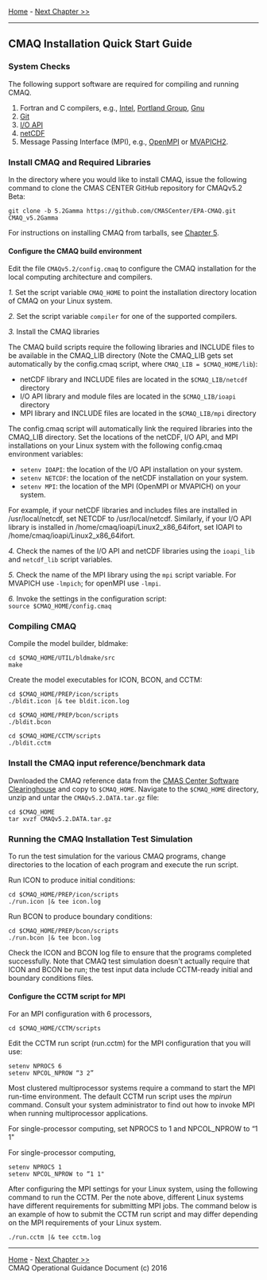 [Home](README.md) - [Next Chapter >>](CMAQ_OGD_ch01_intro.md)
***

## CMAQ Installation Quick Start Guide

### System Checks ###

The following support software are required for compiling and running CMAQ.  

1. Fortran and C compilers, e.g., [Intel](https://software.intel.com/en-us/fortran-compilers), [Portland Group](http://www.pgroup.com), [Gnu](https://gcc.gnu.org/wiki/GFortran)
2. [Git](https://git-scm.com/book/en/v2/Getting-Started-Installing-Git)
3. [I/O API](http://www.cmascenter.org/ioapi)
4. [netCDF](http://www.unidata.ucar.edu/software/netcdf)
5. Message Passing Interface (MPI), e.g., [OpenMPI](https://www.open-mpi.org) or [MVAPICH2](http://www.mcs.anl.gov/research/projects/mpich2).

### Install CMAQ and Required Libraries ###

In the directory where you would like to install CMAQ, issue the following command to clone the CMAS CENTER GitHub repository for CMAQv5.2 Beta:

```
git clone -b 5.2Gamma https://github.com/CMASCenter/EPA-CMAQ.git CMAQ_v5.2Gamma
```

For instructions on installing CMAQ from tarballs, see [Chapter 5](CMAQ_OGD_ch05_sys_req.md).

#### Configure the CMAQ build environment

Edit the file `CMAQv5.2/config.cmaq` to configure the CMAQ installation for the local computing architecture and compilers.

*1.* Set the script variable `CMAQ_HOME` to point the installation directory location of CMAQ on your Linux system.

*2.* Set the script variable `compiler` for one of the supported compilers.

*3.* Install the CMAQ libraries

The CMAQ build scripts require the following libraries and INCLUDE files to be available in the CMAQ_LIB directory (Note the CMAQ_LIB gets set automatically by the config.cmaq script, where `CMAQ_LIB = $CMAQ_HOME/lib`): 

- netCDF library and INCLUDE files are located in the `$CMAQ_LIB/netcdf` directory
- I/O API library and module files are located in the `$CMAQ_LIB/ioapi` directory
- MPI library and INCLUDE files are located in the `$CMAQ_LIB/mpi` directory

The config.cmaq script will automatically link the required libraries into the CMAQ_LIB directory. Set the locations of the netCDF, I/O API, and MPI installations on your Linux system with the following config.cmaq environment variables:

- `setenv IOAPI`: the location of the I/O API installation on your system.
- `setenv NETCDF`: the location of the netCDF installation on your system.
- `setenv MPI`: the location of the MPI (OpenMPI or MVAPICH) on your system.

For example, if your netCDF libraries and includes files are installed in /usr/local/netcdf, set NETCDF to /usr/local/netcdf. Similarly, if your I/O API library is installed in /home/cmaq/ioapi/Linux2_x86_64ifort, set IOAPI to /home/cmaq/ioapi/Linux2_x86_64ifort. 

*4.* Check the names of the I/O API and netCDF libraries using the `ioapi_lib` and `netcdf_lib` script variables.

*5.* Check the name of the MPI library using the `mpi` script variable. For MVAPICH use `-lmpich`; for openMPI use `-lmpi`.

*6.* Invoke the settings in the configuration script: `source $CMAQ_HOME/config.cmaq`

### Compiling CMAQ ###

Compile the model builder, bldmake:

```
cd $CMAQ_HOME/UTIL/bldmake/src
make
```

Create the model executables for ICON, BCON, and CCTM:

```
cd $CMAQ_HOME/PREP/icon/scripts
./bldit.icon |& tee bldit.icon.log
```

```
cd $CMAQ_HOME/PREP/bcon/scripts
./bldit.bcon
```

```
cd $CMAQ_HOME/CCTM/scripts
./bldit.cctm
```

### Install the CMAQ input reference/benchmark data

Dwnloaded the CMAQ reference data from the [CMAS Center Software Clearinghouse](https://www.cmascenter.org/download/software.cfm) and copy to `$CMAQ_HOME`. Navigate to the `$CMAQ_HOME` directory, unzip and untar the `CMAQv5.2.DATA.tar.gz` file:

```
cd $CMAQ_HOME
tar xvzf CMAQv5.2.DATA.tar.gz
```

### Running the CMAQ Installation Test Simulation

To run the test simulation for the various CMAQ programs, change directories to the location of each program and execute the run script.

Run ICON to produce initial conditions:

```
cd $CMAQ_HOME/PREP/icon/scripts
./run.icon |& tee icon.log
```

Run BCON to produce boundary conditions:

```
cd $CMAQ_HOME/PREP/bcon/scripts
./run.bcon |& tee bcon.log
```

Check the ICON and BCON log file to ensure that the programs completed successfully. Note that CMAQ test simulation doesn't actually require that ICON and BCON be run; the test input data include CCTM-ready initial and boundary conditions files. 

#### Configure the CCTM script for MPI

For an MPI configuration with 6 processors,

```
cd $CMAQ_HOME/CCTM/scripts
```

Edit the CCTM run script (run.cctm) for the MPI configuration that you will use:

```
setenv NPROCS 6
setenv NPCOL_NPROW “3 2”
```

Most clustered multiprocessor systems require a command to start the MPI run-time environment. The default CCTM run script uses the *mpirun* command. Consult your system administrator to find out how to invoke MPI when running multiprocessor applications.

For single-processor computing, set NPROCS to 1 and NPCOL_NPROW to “1 1"

For single-processor computing,

```
setenv NPROCS 1
setenv NPCOL_NPROW to “1 1"
```

After configuring the MPI settings for your Linux system, using the following command to run the CCTM. Per the note above, different Linux systems have different requirements for submitting MPI jobs.  The command below is an example of how to submit the CCTM run script and may differ depending on the MPI requirements of your Linux system. 

```
./run.cctm |& tee cctm.log
```

***

[Home](README.md) - [Next Chapter >>](CMAQ_OGD_ch01_intro.md)  
CMAQ Operational Guidance Document (c) 2016  
